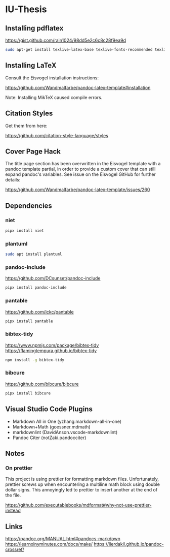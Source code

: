 # IU-Thesis

## Installing pdflatex

https://gist.github.com/rain1024/98dd5e2c6c8c28f9ea9d

```sh
sudo apt-get install texlive-latex-base texlive-fonts-recommended texlive-fonts-extra texlive-latex-extra
```

## Installing LaTeX

Consult the Eisvogel installation instructions:

https://github.com/Wandmalfarbe/pandoc-latex-template#installation

Note: Installing MikTeX caused compile errors.

## Citation Styles

Get them from here:

https://github.com/citation-style-language/styles

## Cover Page Hack

The title page section has been overwritten in the Eisvogel template with a
pandoc template partial, in order to provide a custom cover that can still
expand pandoc's variables. See issue on the Eisvogel GitHub for further details:

https://github.com/Wandmalfarbe/pandoc-latex-template/issues/260

## Dependencies

### niet

```sh
pipx install niet
```

### plantuml

```sh
sudo apt install plantuml
```

### pandoc-include

https://github.com/DCsunset/pandoc-include

```sh
pipx install pandoc-include
```

### pantable

https://github.com/ickc/pantable

```sh
pipx install pantable
```

### bibtex-tidy

https://www.npmjs.com/package/bibtex-tidy
https://flamingtempura.github.io/bibtex-tidy

```sh
npm install -g bibtex-tidy
```

### bibcure

https://github.com/bibcure/bibcure

```sh
pipx install bibcure
```

## Visual Studio Code Plugins

-   Markdown All in One (yzhang.markdown-all-in-one)
-   Markdown+Math (goessner.mdmath)
-   markdownlint (DavidAnson.vscode-markdownlint)
-   Pandoc Citer (notZaki.pandocciter)

## Notes

### On prettier

This project is using prettier for formatting markdown files. Unfortunately,
prettier screws up when encountering a multiline math block using double dollar
signs. This annoyingly led to prettier to insert another at the end of the file.

https://github.com/executablebooks/mdformat#why-not-use-prettier-instead

## Links

https://pandoc.org/MANUAL.html#pandocs-markdown
https://learnxinyminutes.com/docs/make/
https://lierdakil.github.io/pandoc-crossref/
